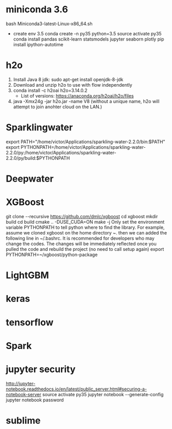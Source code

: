 
# miniconda 3.6
bash Miniconda3-latest-Linux-x86_64.sh
- create env 3.5
conda create -n py35 python=3.5
source activate py35
conda install pandas scikit-learn statsmodels jupyter seaborn plotly 
pip install ipython-autotime

# h2o
1. Install Java 8 jdk: sudo apt-get install openjdk-8-jdk
2. Download and unzip h2o to use with flow independently
3. conda install -c h2oai h2o=3.14.0.2
    - List of versions: https://anaconda.org/h2oai/h2o/files
4. java -Xmx24g -jar h2o.jar -name V8 (without a unique name, h2o will attempt to join anohter cloud on the LAN.)

# Sparklingwater
export PATH="/home/victor/Applications/sparkling-water-2.2.0/bin:$PATH"
export PYTHONPATH=/home/victor/Applications/sparkling-water-2.2.0/py:/home/victor/Applications/sparkling-water-2.2.0/py/build:$PYTHONPATH

# Deepwater

# XGBoost
git clone --recursive https://github.com/dmlc/xgboost
cd xgboost
mkdir build
cd build
cmake .. -DUSE_CUDA=ON
make -j
Only set the environment variable PYTHONPATH to tell python where to find the library. For example, assume we cloned xgboost on the home directory ~. then we can added the following line in ~/.bashrc. It is recommended for developers who may change the codes. The changes will be immediately reflected once you pulled the code and rebuild the project (no need to call setup again)
export PYTHONPATH=~/xgboost/python-package

# LightGBM

# keras

# tensorflow

# Spark

# jupyter security
http://jupyter-notebook.readthedocs.io/en/latest/public_server.html#securing-a-notebook-server
source activate py35
jupyter notebook --generate-config
jupyter notebook password

# sublime

